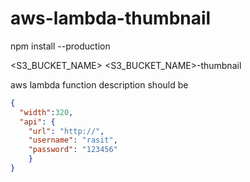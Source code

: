 # aws-lambda-thumbnail

npm install --production

<S3_BUCKET_NAME>
<S3_BUCKET_NAME>-thumbnail


aws lambda function description should be

```json
{
  "width":320,
  "api": {
    "url": "http://",
    "username": "rasit",
    "password": "123456"
    }
}
```
